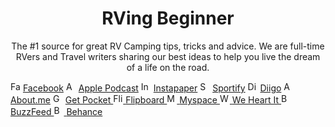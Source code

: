 <h1 align="center">RVing Beginner</h1>
<p align="center">The #1 source for great RV Camping tips, tricks and advice. We are full-time RVers and Travel writers sharing our best ideas to help you live the dream of a life on the road.</p>

<p><img src="https://static.xx.fbcdn.net/rsrc.php/yD/r/d4ZIVX-5C-b.ico" alt="Facebook" width="16" height="16" />
<a href="https://www.facebook.com/rvingbeginnerdotcom" target="_blank" rel="noopener">Facebook</a>
<img src="https://www.apple.com/v/apple-podcasts/c/images/overview/hero_icon__c135x5gz14mu_large.png" alt="Apple Podcast" width="16" height="16" />
<a href="https://podcasts.apple.com/us/podcast/rving-beginner/id1608643441" target="_blank" rel="noopener">Apple Podcast</a>
<img src="https://staticinstapaper.s3.dualstack.us-west-2.amazonaws.com/img/favicon.png" alt="Instapaper" width="16" height="16" />
<a href="https://www.instapaper.com/p/rvingbeginner" target="_blank" rel="noopener">Instapaper</a>
<img src="https://open.spotifycdn.com/cdn/images/favicon32.8e66b099.png" alt="Sportify" width="16" height="16" />
<a href="https://open.spotify.com/show/28y3kJWkZaEXS1i13HRE8Z" target="_blank" rel="noopener">Sportify</a>
<img src="https://lh3.googleusercontent.com/OapR8jWa1sKFMFdtYeHigBP_Z76FU7jadrDYMyS-SEzvwVwMgKEGuwowFTDyw7s3D9TZ2UszjGosNgGeqXvodR20=w128-h128-e365-rj-sc0x00ffffff" alt="Diigo" width="16" height="16" />
<a href="https://www.diigo.com/profile/rvingbeginner" target="_blank" rel="noopener">Diigo</a>
<img src="https://about.me/s3/h/favicon/favicon_48.0049c8b6.png" alt="About.me" width="16" height="16" />
<a href="https://about.me/rvingbeginner/" target="_blank" rel="noopener">About.me</a>
<img src="https://getpocket.com/i/apple-touch-icon/Pocket_AppIcon_@57.png" alt="Get Pocket" width="16" height="16">
<a href="https://getpocket.com/@rvingbeginner" target="_blank" rel="noopener">Get Pocket
<img src="https://s.flipboard.com/webapp/images/favicon/favicon-16x16.png" alt="Flipboard" width="16" height="16">
<a href="https://flipboard.com/@RVingBeginner" target="_blank" rel="noopener">Flipboard
<img src="https://x.myspacecdn.com/new/common/images/favicons/favicon.png" alt="Myspace" width="16" height="16">
<a href="https://myspace.com/rvingbeginner" target="_blank" rel="noopener">Myspace
<img src="https://assets.whicdn.com/assets/apple-touch-icon-8931e5fb1a152ab346a7e686cee68947f500005a2bcf688243f36f9185e7ac07.png" alt="We Heart It" width="16" height="16">
<a href="https://weheartit.com/rvingbeginner" target="_blank" rel="noopener">We Heart It
<img src="https://www.buzzfeed.com/static-assets/bf-user-profile-ui/_next/static/img/favicon.5a0c77a8815cfcc67c710199054a55c6.ico" alt="BuzzFeed" width="16" height="16">
<a href="https://www.buzzfeed.com/rvingbeginner" target="_blank" rel="noopener">BuzzFeed
<img src="https://a5.behance.net/e2fc8b38846eb29a11fde42f2137775ae0e50707/img/site/favicon.ico" alt="Behance" width="16" height="16">
<a href="https://www.behance.net/rvingbeginner" target="_blank" rel="noopener">Behance</p>
